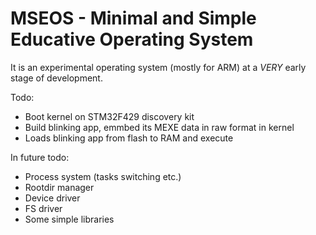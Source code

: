 # MSEOS - Minimal and Simple Educative Operating System

It is an experimental operating system (mostly for ARM) at a *VERY* early stage of development.

Todo:
- Boot kernel on STM32F429 discovery kit
- Build blinking app, emmbed its MEXE data in raw format in kernel
- Loads blinking app from flash to RAM and execute

In future todo:
- Process system (tasks switching etc.)
- Rootdir manager
- Device driver
- FS driver
- Some simple libraries

